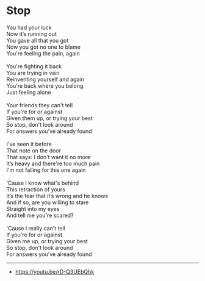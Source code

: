 # Stop

You had your luck\
Now it’s running out\
You gave all that you got\
Now you got no one to blame\
You're feeling the pain, again\
\
You're fighting it back\
You are trying in vain\
Reinventing yourself and again\
You're back where you belong\
Just feeling alone\
\
Your friends they can't tell\
If you're for or against\
Given them up, or trying your best\
So stop, don't look around\
For answers you've already found\
\
I've seen it before\
That note on the door\
That says: I don't want it no more\
It’s heavy and there're too much pain\
I'm not falling for this one again\
\
‘Cause I know what's behind\
This retraction of yours\
It’s the fear that it’s wrong and he knows\
And if so, are you willing to stare\
Straight into my eyes\
And tell me you're scared?\
\
'Cause I really can't tell\
If you're for or against\
Given me up, or trying your best\
So stop, don't look around\
For answers you've already found

---
- https://youtu.be/rD-Q3UEbQhk
